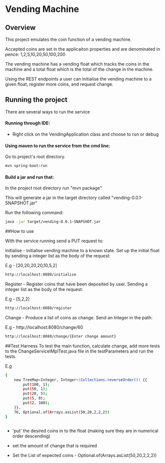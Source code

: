 # Vending Machine

## Overview
This project emulates the coin function of a vending machine. 

Accepted coins are set in the applicaiton properties and are denominated in pence: 1,2,5,10,20,50,100,200

The vending machine has a vending float which tracks the coins in the machine and a total float which is the total of the change in the machine.

Using the REST endpoints a user can initialise the vending machine to a given float, register more coins, and request change.


## Running the project

There are several ways to run the service

#### Running through IDE:

- Right click on the VendingApplication class and choose to run or debug


#### Using maven to run the service from the cmd line:

Go to project's root directory.

```bash
mvn spring-boot:run
``` 

#### Build a jar and run that:

In the project root directory run "mvn package"

This will generate a jar in the target directory called "vending-0.0.1-SNAPSHOT.jar"

Run the following command:

```bash
java -jar target/vending-0.0.1-SNAPSHOT.jar
``` 

##How to use

With the service running send a PUT request to:

Initialise - initialise vending machine to a known state. Set up the initial float by sending a integer list as the body of the request:

E.g - [20,20,20,20,10,5,2]
```bash
http://localhost:8080/initialise
``` 

Register - Register coins that have been deposited by user. Sending a integer list as the body of the request:

E.g - [5,2,2]
```bash
http://localhost:8080/register
``` 
Change - Produce a list of coins as change. Send an Integer in the path:

E.g - http://localhost:8080/change/60
```bash
http://localhost:8080/change/{Enter change amount}
``` 

##Test Harness
To test the main function, calculate change, add more tests to the ChangeServiceIMplTest.java file in the testParameters and run the tests.

E.g

```bash
{
    new TreeMap<Integer, Integer>(Collections.reverseOrder()) {{
        put(100, 1);
        put(50, 1);
        put(20, 5);
        put(5, 0);
        put(2, 100);
    }},
    76, Optional.of(Arrays.asList(50,20,2,2,2))
}
               
```
- 'put' the desired coins in to the float (making sure they are in numerical order descending)

- set the amount of change that is required

- Set the List of expected coins - Optional.of(Arrays.asList(50,20,2,2,2))








